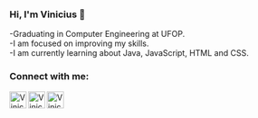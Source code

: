 ### Hi, I'm Vinicius :wave:

-Graduating in Computer Engineering at UFOP.<br>
-I am focused on improving my skills.<br>
-I am currently learning about Java, JavaScript, HTML and CSS.<br>

### Connect with me:


<a href="https://www.linkedin.com/in/vinicius-alochio/"><img align="left" alt="Vinicius | Linkedin" width="30px" src="https://image.flaticon.com/icons/png/512/49/49656.png" class=""></a>

<a href="https://www.instagram.com/vinicius.alochio/"><img align="left" alt="Vinicius | Instagram" width="30px" src="https://camo.githubusercontent.com/c80f9763ed06d4ab9fbcc1a74b8b74cd95e4c7f82d3f1f70233994f236a0faeb/68747470733a2f2f63646e2e6a7364656c6976722e6e65742f6e706d2f73696d706c652d69636f6e734076332f69636f6e732f696e7374616772616d2e737667" class=""></a>

<a href="https://web.whatsapp.com/send?phone=5528999515181"><img align="left" alt="Vinicius | Whatsapp" width="30px" src="https://img.icons8.com/pastel-glyph/2x/whatsapp--v2.png" class=""></a>
